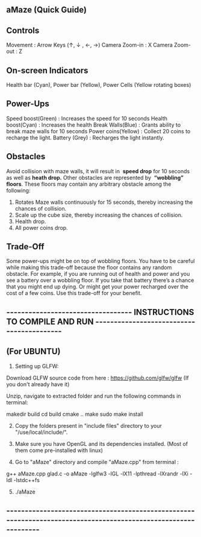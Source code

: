 ## aMaze  (Quick Guide)

## Controls

Movement : Arrow Keys (↑, ↓ , ←, →)
Camera Zoom-in : X
Camera Zoom-out : Z

## On-screen Indicators

Health bar (Cyan), Power bar (Yellow), Power Cells (Yellow rotating boxes)

## Power-Ups

Speed boost(Green) : Increases the speed for 10 seconds
Health boost(Cyan) : Increases the health
Break Walls(Blue) : Grants ability to break maze walls for 10 seconds
Power coins(Yellow) : Collect 20 coins to recharge the light.
Battery (Grey) : Recharges the light instantly.

## Obstacles

Avoid collision with maze walls, it will result in ​ **speed drop​** for 10 seconds as well as
**heath drop.**
Other obstacles are represented by ​ **“wobbling” floors​**. These floors may contain
any arbitrary obstacle among the following:

1. Rotates Maze walls continuously for 15 seconds, thereby increasing the
    chances of collision.
2. Scale up the cube size, thereby increasing the chances of collision.
3. Health drop.
4. All power coins drop.

## Trade-Off

Some power-ups might be on top of wobbling floors. You have to be careful while making
this trade-off because the floor contains any random obstacle. For example, if you are
running out of health and power and you see a battery over a wobbling floor. If you take
that battery there’s a chance that you might end up dying. Or might get your power
recharged over the cost of a few coins. Use this trade-off for your benefit.




## ---------------------------------- INSTRUCTIONS TO COMPILE AND RUN ------------------------------------------

## (For UBUNTU)

1. Setting up GLFW:

Download GLFW source code from here : https://github.com/glfw/glfw (If you don't already have it)

Unzip, navigate to extracted folder and run the following commands in terminal:

makedir build
cd build
cmake ..
make
sudo make install

2. Copy the folders present in "include files" directory to your "/use/local/include/".

3. Make sure you have OpenGL and its dependencies installed. (Most of them come pre-installed with linux)

4. Go to "aMaze" directory and compile "aMaze.cpp" from terminal : 

g++ aMaze.cpp  glad.c -o aMaze -lglfw3 -lGL -lX11 -lpthread -lXrandr -lXi -ldl -lstdc++fs

5. ./aMaze

## ---------------------------------------------------------------------------------------------------------------




